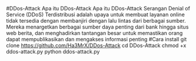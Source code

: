 #DDos-Attack
Apa itu DDos-Attack
Apa itu DDos-Attack
Serangan Denial of Service (DDoS) Terdistribusi adalah upaya untuk membuat layanan online tidak tersedia
dengan membanjiri dengan lalu lintas dari berbagai sumber. Mereka menargetkan berbagai sumber daya penting dari bank hingga situs web berita,
dan menghadirkan tantangan besar untuk memastikan orang dapat mempublikasikan dan mengakses informasi penting
#Cara install
git clone https://github.com/Ha3MrX/DDos-Attack
cd DDos-Attack
chmod +x ddos-attack.py
python ddos-attack.py
